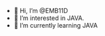 - 👋 Hi, I’m @EMB11D
- 👀 I’m interested in JAVA.
- 🌱 I’m currently learning JAVA
<!---
EMB11D/EMB11D is a ✨ special ✨ repository because its `README.md` (this file) appears on your GitHub profile.
You can click the Preview link to take a look at your changes.
--->
